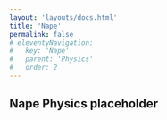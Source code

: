 ```yaml
---
layout: 'layouts/docs.html'
title: 'Nape'
permalink: false
# eleventyNavigation:
#   key: 'Nape'
#   parent: 'Physics'
#   order: 2
---
```


## Nape Physics placeholder